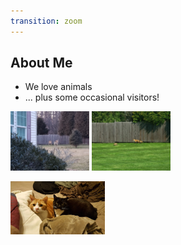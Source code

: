 ```yaml
---
transition: zoom
---
```


## About Me

- We love animals
- ... plus some occasional visitors!

<div class="paragraph">
    <p>
        <span class="image">
            <img src="./images/deer.jpg" width="25%" />
        </span>
        <span class="image">
            <img src="./images/fox.jpg" width="25%" />
        </span>        
    </p>
</div>

<img src="./images/cats.jpg" width="30%" />